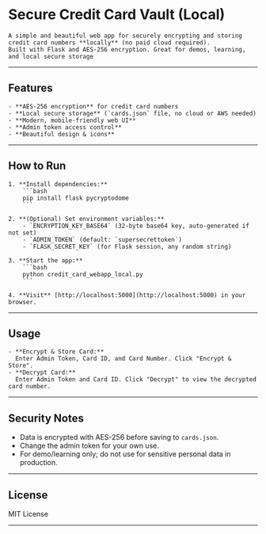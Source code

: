 # Secure Credit Card Vault (Local)

    A simple and beautiful web app for securely encrypting and storing credit card numbers **locally** (no paid cloud required).  
    Built with Flask and AES-256 encryption. Great for demos, learning, and local secure storage

---

## Features

    - **AES-256 encryption** for credit card numbers
    - **Local secure storage** (`cards.json` file, no cloud or AWS needed)
    - **Modern, mobile-friendly web UI**
    - **Admin token access control**
    - **Beautiful design & icons**

---

## How to Run
    
    1. **Install dependencies:**
        ```bash
        pip install flask pycryptodome
        ```
    
    2. **(Optional) Set environment variables:**
        - `ENCRYPTION_KEY_BASE64` (32-byte base64 key, auto-generated if not set)
        - `ADMIN_TOKEN` (default: `supersecrettoken`)
        - `FLASK_SECRET_KEY` (for Flask session, any random string)
    
    3. **Start the app:**
        ```bash
        python credit_card_webapp_local.py
        ```
    
    4. **Visit** [http://localhost:5000](http://localhost:5000) in your browser.

---

## Usage

    - **Encrypt & Store Card:**  
      Enter Admin Token, Card ID, and Card Number. Click "Encrypt & Store".
    - **Decrypt Card:**  
      Enter Admin Token and Card ID. Click "Decrypt" to view the decrypted card number.

---

## Security Notes

  - Data is encrypted with AES-256 before saving to `cards.json`.
  - Change the admin token for your own use.
  - For demo/learning only; do not use for sensitive personal data in production.

---

## License

  MIT License

---
